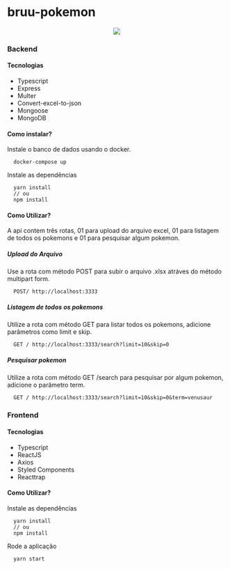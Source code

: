 # bruu-pokemon

<p align="center">
  <img src="https://uploaddeimagens.com.br/images/003/367/422/full/Grupo_59.png?1628118904" />
</p>

### Backend

#### Tecnologias

- Typescript
- Express
- Multer
- Convert-excel-to-json
- Mongoose
- MongoDB

#### Como instalar?

Instale o banco de dados usando o docker.

```
  docker-compose up
```

Instale as dependências

```
  yarn install
  // ou
  npm install
```

#### Como Utilizar?

A api contem três rotas, 01 para upload do arquivo excel, 01 para listagem de todos os pokemons e 01 para pesquisar algum pokemon.

##### Upload do Arquivo

Use a rota com método POST para subir o arquivo .xlsx atráves do método multipart form.

```
  POST/ http://localhost:3333
```

##### Listagem de todos os pokemons

Utilize a rota com método GET para listar todos os pokemons, adicione parâmetros como limit e skip.

```
  GET / http://localhost:3333/search?limit=10&skip=0
```

##### Pesquisar pokemon

Utilize a rota com método GET /search para pesquisar por algum pokemon, adicione o parâmetro term.

```
  GET / http://localhost:3333/search?limit=10&skip=0&term=venusaur
```

### Frontend

#### Tecnologias

- Typescript
- ReactJS
- Axios
- Styled Components
- Reacttrap

#### Como Utilizar?

Instale as dependências

```
  yarn install
  // ou
  npm install
```

Rode a aplicação

```
  yarn start
```
